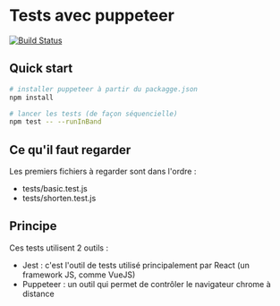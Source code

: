 Tests avec puppeteer
====================

[![Build Status](https://travis-ci.org/campus-digital-grenoble/module-test-puppeteer.svg?branch=master)](https://travis-ci.org/campus-digital-grenoble/module-test-puppeteer)

Quick start
-----------

```bash
# installer puppeteer à partir du packagge.json
npm install

# lancer les tests (de façon séquencielle)
npm test -- --runInBand
```

Ce qu'il faut regarder
----------------------

Les premiers fichiers à regarder sont dans l'ordre :

* tests/basic.test.js
* tests/shorten.test.js

Principe
--------

Ces tests utilisent 2 outils :

* Jest : c'est l'outil de tests utilisé principalement par React (un framework JS, comme VueJS)
* Puppeteer : un outil qui permet de contrôler le navigateur chrome à distance

